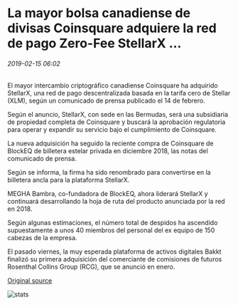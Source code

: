 # La mayor bolsa canadiense de divisas Coinsquare adquiere la red de pago Zero-Fee StellarX ...

###### 2019-02-15 06:02

El mayor intercambio criptográfico canadiense Coinsquare ha adquirido StellarX, una red de pago descentralizada basada en la tarifa cero de Stellar (XLM), según un comunicado de prensa publicado el 14 de febrero.

Según el anuncio, StellarX, con sede en las Bermudas, será una subsidiaria de propiedad completa de Coinsquare y buscará la aprobación regulatoria para operar y expandir su servicio bajo el cumplimiento de Coinsquare.

La nueva adquisición ha seguido la reciente compra de Coinsquare de BlockEQ de billetera estelar privada en diciembre 2018, las notas del comunicado de prensa.

Según se informa, la firma ha sido renombrado para convertirse en la billetera ancla para la plataforma StellarX.

MEGHA Bambra, co-fundadora de BlockEQ, ahora liderará StellarX y continuará desarrollando la hoja de ruta del producto anunciada por la red en 2018.

Según algunas estimaciones, el número total de despidos ha ascendido supuestamente a unos 40 miembros del personal del ex equipo de 150 cabezas de la empresa.

El pasado viernes, la muy esperada plataforma de activos digitales Bakkt finalizó su primera adquisición del comerciante de comisiones de futuros Rosenthal Collins Group (RCG), que se anunció en enero.

[Original source](https://cointelegraph.com/news/major-canadian-exchange-coinsquare-acquires-zero-fee-payment-network-stellarx)

![stats](https://c.statcounter.com/11760860/0/a89fa40b/1/ "stats")